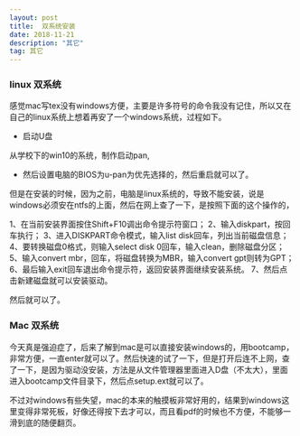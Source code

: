 ```yaml
---
layout: post
title:  双系统安装
date: 2018-11-21
description: "其它"
tag: 其它
---
```


### linux 双系统
感觉mac写tex没有windows方便，主要是许多符号的命令我没有记住，所以又在自己的linux系统上想着再安了一个windows系统，过程如下。

* 启动U盘

从学校下的win10的系统，制作启动pan,

* 然后设置电脑的BIOS为u-pan为优先选择的，然后重启就可以了。

但是在安装的时候，因为之前，电脑是linux系统的，导致不能安装，说是windows必须安在ntfs的上面，然后在网上查了一下，是按照下面的这个操作的，

1、在当前安装界面按住Shift+F10调出命令提示符窗口； 
2、输入diskpart，按回车执行； 
3、进入DISKPART命令模式，输入list disk回车，列出当前磁盘信息； 
4、要转换磁盘0格式，则输入select disk 0回车，输入clean，删除磁盘分区； 
5、输入convert mbr，回车，将磁盘转换为MBR，输入convert gpt则转为GPT； 
6、最后输入exit回车退出命令提示符，返回安装界面继续安装系统。 
7、然后点击新建磁盘就可以安装驱动。

然后就可以了。

### Mac 双系统

今天真是强迫症了，后来了解到mac是可以直接安装windows的，用bootcamp，非常方便，一直enter就可以了。然后快速的试了一下，但是打开后连不上网，查了一下，是因为驱动没安装，方法是从文件管理器里面进入D盘（不太大），里面进入bootcamp文件目录下，然后点setup.ext就可以了。

不过对windows有些失望，mac的本来的触摸板非常好用的，结果到windows这里变得非常死板，好像还得按下去才可以，而且看pdf的时候也不方便，不能够一滑到底的随便翻页。


